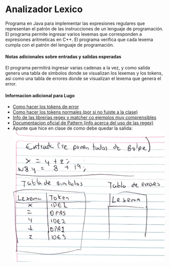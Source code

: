 # Analizador Lexico

Programa en Java para implementar las expresiones regulares que representan el patrón de las instrucciones de un lenguaje de programación. El programa permite ingresar varios lexemas que corresponden a expresiones aritmeticas en C++. El programa verifica que cada lexema cumpla con el patrón del lenguaje de programación.

#### Notas adicionales sobre entradas y salidas esperadas
El programa permitirá ingresar varias cadenas a la vez, y como salida genera una tabla de simbolos donde se visualizan los lexemas y los tokens, asi como una tabla de errores donde se visualizan el lexema que genera el error.

#### Informacion adicional para Lugo
+ [Como hacer los tokens de error](https://drive.google.com/open?id=1ZMFsDPFu0uCkqSe7WkhR5SwxjhEPyi5l)
+ [Como hacer los tokens normales (por si no fuiste a la clase)](https://drive.google.com/open?id=1zpympdkJSz5FdZ3Kb_IHILJ2rYJkRrCI)
+ [Info de las librerias regex y matcher co ejemplos muy comprensibles](http://tutorials.jenkov.com/java-regex/matcher.html)
+ [Documentacion oficial de Pattern (info acerca del uso de las regex)](https://docs.oracle.com/javase/7/docs/api/java/util/regex/Pattern.html)
+ Apunte que hice en clase de como debe quedar la salida:
![Tabla ejemplo](https://github.com/gggiovanny/AnalizadorLexico/blob/master/img/tabla_ejemplo.jpg?raw=true)
